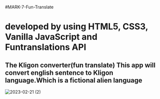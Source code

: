 #MARK-7-Fun-Translate
<h1>developed by using HTML5, CSS3, Vanilla JavaScript and Funtranslations API</h1>
<h2>The Kligon converter(fun translate) This app will convert english sentence to Kligon language.Which is a fictional alien language</h2>




![2023-02-21 (2)](https://user-images.githubusercontent.com/125183729/220319309-ae92e211-9a7c-41d0-a325-13d0854a8bb4.png)
